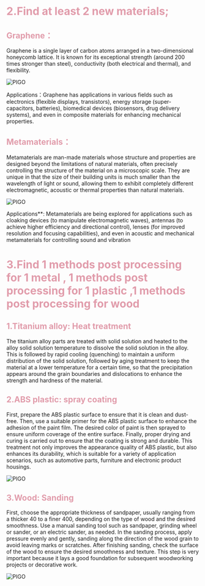 <h1 style="color: #e19cab;">2.Find at least 2 new materials;</h1>
<h2 style="color: #e19cab;">Graphene：</h2>
Graphene is a single layer of carbon atoms arranged in a two-dimensional honeycomb lattice.   It is known for its exceptional strength (around 200 times stronger than steel), conductivity (both electrical and thermal), and flexibility.

![PIGO](https://cdn.jsdelivr.net/gh/zhuotiantian1/Mary/img/a4b75b04fdd3677bd84941a450e9831e.jpeg)

Applications：Graphene has applications in various fields such as electronics (flexible displays, transistors), energy storage (super-capacitors, batteries), biomedical devices (biosensors, drug delivery systems), and even in composite materials for enhancing mechanical properties.

<h2 style="color: #e19cab;">Metamaterials：</h2>
Metamaterials are man-made materials whose structure and properties are designed beyond the limitations of natural materials, often precisely controlling the structure of the material on a microscopic scale. They are unique in that the size of their building units is much smaller than the wavelength of light or sound, allowing them to exhibit completely different electromagnetic, acoustic or thermal properties than natural materials.

![PIGO](https://cdn.jsdelivr.net/gh/zhuotiantian1/Mary/img/c416a76e6c76253b0e3fd083786ce01d.jpg)

Applications**: Metamaterials are being explored for applications such as cloaking devices (to manipulate electromagnetic waves), antennas (to achieve higher efficiency and directional control), lenses (for improved resolution and focusing capabilities), and even in acoustic and mechanical metamaterials for controlling sound and vibration

<h1 style="color: #e19cab;">3.Find 1 methods post processing for 1 metal , 1 methods post processing for 1 plastic ,1 methods post processing for wood</h1>

<h2 style="color: #e19cab;"> 1.Titanium alloy: Heat treatment</h2>
The titanium alloy parts are treated with solid solution and heated to the alloy solid solution temperature to dissolve the solid solution in the alloy. This is followed by rapid cooling (quenching) to maintain a uniform distribution of the solid solution, followed by aging treatment to keep the material at a lower temperature for a certain time, so that the precipitation appears around the grain boundaries and dislocations to enhance the strength and hardness of the material.

<h2 style="color: #e19cab;">2.ABS plastic: spray coating</h2>
First, prepare the ABS plastic surface to ensure that it is clean and dust-free. Then, use a suitable primer for the ABS plastic surface to enhance the adhesion of the paint film. The desired color of paint is then sprayed to ensure uniform coverage of the entire surface. Finally, proper drying and curing is carried out to ensure that the coating is strong and durable. This treatment not only improves the appearance quality of ABS plastic, but also enhances its durability, which is suitable for a variety of application scenarios, such as automotive parts, furniture and electronic product housings.

![PIGO](https://cdn.jsdelivr.net/gh/zhuotiantian1/Mary/img/0a960746cf661eeae1cfb61c6b297171.jpeg)

<h2 style="color: #e19cab;">3.Wood: Sanding</h2>
First, choose the appropriate thickness of sandpaper, usually ranging from a thicker 40 to a finer 400, depending on the type of wood and the desired smoothness. Use a manual sanding tool such as sandpaper, grinding wheel or sander, or an electric sander, as needed. In the sanding process, apply pressure evenly and gently, sanding along the direction of the wood grain to avoid leaving marks or scratches. After finishing sanding, check the surface of the wood to ensure the desired smoothness and texture. This step is very important because it lays a good foundation for subsequent woodworking projects or decorative work.

![PIGO](https://cdn.jsdelivr.net/gh/zhuotiantian1/Mary/img/2193cdb0692df5c09231f9cdf0191ca3.jpeg)
